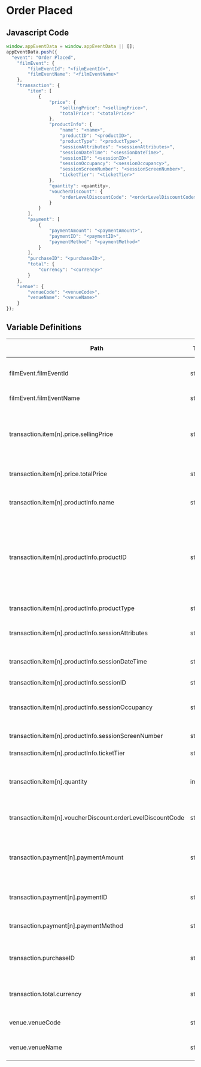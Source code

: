 # Order Placed

### 

## Javascript Code
```js
window.appEventData = window.appEventData || [];
appEventData.push({
  "event": "Order Placed",
    "filmEvent": {
        "filmEventId": "<filmEventId>",
        "filmEventName": "<filmEventName>"
    },
    "transaction": {
        "item": [
            {
                "price": {
                    "sellingPrice": "<sellingPrice>",
                    "totalPrice": "<totalPrice>"
                },
                "productInfo": {
                    "name": "<name>",
                    "productID": "<productID>",
                    "productType": "<productType>",
                    "sessionAttributes": "<sessionAttributes>",
                    "sessionDateTime": "<sessionDateTime>",
                    "sessionID": "<sessionID>",
                    "sessionOccupancy": "<sessionOccupancy>",
                    "sessionScreenNumber": "<sessionScreenNumber>",
                    "ticketTier": "<ticketTier>"
                },
                "quantity": <quantity>,
                "voucherDiscount": {
                    "orderLevelDiscountCode": "<orderLevelDiscountCode>"
                }
            }
        ],
        "payment": [
            {
                "paymentAmount": "<paymentAmount>",
                "paymentID": "<paymentID>",
                "paymentMethod": "<paymentMethod>"
            }
        ],
        "purchaseID": "<purchaseID>",
        "total": {
            "currency": "<currency>"
        }
    },
    "venue": {
        "venueCode": "<venueCode>",
        "venueName": "<venueName>"
    }
});
```

## Variable Definitions

|Path|Type|Description|Example|Pattern|Min Length|Max Length|Minimum|Maximum|Multiple Of|
| --- | --- | --- | --- | --- | --- | --- | --- | --- | --- |
|filmEvent.filmEventId|string|The ID of the film or event \(can identify films across all languages\)||||||||
|filmEvent.filmEventName|string|The name of the film or event||||||||
|transaction.item[n].price.sellingPrice|string|String representation of the price paid after coupons or discounts. Positive. Up to two decimal places for cents. No currency symbol.|200, 29.99, 50, 0|^[0-9]*(\.[0-9]{1,2})?$||||||
|transaction.item[n].price.totalPrice|string|The total price of the product \(selling price \* quantity\)||||||||
|transaction.item[n].productInfo.name|string|Name of the product or offering.  Should be unique and 1:1 with productID|Oceana, Corsica, Flame Tech, Air Jordan 88|||||||
|transaction.item[n].productInfo.productID|string|Unique Identifier of a product or offering.  Must match the format of back-end systems if used as a key for import of product meta data. Most often, one level above SKU for products with SKU variants. |155, 65588, 987764448|||||||
|transaction.item[n].productInfo.productType|string|The type of product; tickets, concessions etc||||||||
|transaction.item[n].productInfo.sessionAttributes|string|The attributes of the session; over18s\/imax\/subtitled||||||||
|transaction.item[n].productInfo.sessionDateTime|string|The date and time of the session. In standard ISO date time format||||||||
|transaction.item[n].productInfo.sessionID|string|The ID of the session||||||||
|transaction.item[n].productInfo.sessionOccupancy|string|The percentage of seats currently booked for the session; less than or equal to 1\/4 \| 0.16||||||||
|transaction.item[n].productInfo.sessionScreenNumber|string|The screen number of the booking||||||||
|transaction.item[n].productInfo.ticketTier|string|Ticket tier; standard, premium etc||||||||
|transaction.item[n].quantity|integer|Integer number of products being acted upon \(added to a cart, removed from wishlist, purchased, reserved\)|1, 2, 3, 4, 5||||1|||
|transaction.item[n].voucherDiscount.orderLevelDiscountCode|string|Order Level Discount code applied at the item level of a transaction. |FRIENDSANDFAMILY20, EASTER10|||||||
|transaction.payment[n].paymentAmount|string|String representation of the payment amount. Positive. Up to two decimal places for cents. No currency symbol.|200, 29.99, 50, 0|^[0-9]*(\.[0-9]{1,2})?$||||||
|transaction.payment[n].paymentID|string|Unique identifier of a payment.  Typically an integration key from a back-end system.|ZPH-87698-098|||||||
|transaction.payment[n].paymentMethod|string|Describes the method of payment for a transaction. |Credit Card, PayPal, Mastercard, Visa, Amex, Discover|||||||
|transaction.purchaseID|string|Unique identifier of the purchase. Max Length 20. Used as Unique ID of the purchase or deduplication.|ABC-132456789, DEF-132456789, 0987654567|^[a-zA-Z0-9]{6,20}$|6|20||||
|transaction.total.currency|string|Currency of the transaction. ISO 4217 \(3 character alpha\), uppercase |USD, CAD, GBP, CHF|^[A-Z]{3}$|3|3||||
|venue.venueCode|string|The code of the currently selected venue||||||||
|venue.venueName|string|The name of the currently selected venue||||||||




